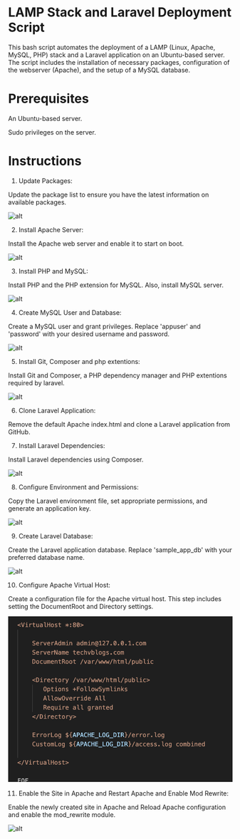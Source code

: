 # LAMP Stack and Laravel Deployment Script

This bash script automates the deployment of a LAMP (Linux, Apache, MySQL, PHP) stack and a Laravel application on an Ubuntu-based server. The script includes the installation of necessary packages, configuration of the webserver (Apache), and the setup of a MySQL database.

# Prerequisites

An Ubuntu-based server.

Sudo privileges on the server.

# Instructions

1. Update Packages:

Update the package list to ensure you have the latest information on available packages.

![alt](/pictures/update.png)

2. Install Apache Server:

Install the Apache web server and enable it to start on boot.

![alt](/pictures/apache.png)

3. Install PHP and MySQL:

Install PHP and the PHP extension for MySQL. Also, install MySQL server.

![alt](/pictures/phpsql.png)

4. Create MySQL User and Database:

Create a MySQL user and grant privileges. Replace 'appuser' and 'password' with your desired username and password.

![alt](/pictures/sqlset.png)

5. Install Git, Composer and php extentions:

Install Git and Composer, a PHP dependency manager and PHP extentions required by laravel.

![alt](/pictures/gitext.png)

6. Clone Laravel Application:

Remove the default Apache index.html and clone a Laravel application from GitHub.

7. Install Laravel Dependencies:

Install Laravel dependencies using Composer.

![alt](/pictures/clone.png)

8. Configure Environment and Permissions:

Copy the Laravel environment file, set appropriate permissions, and generate an application key.

![alt](/pictures/artisan.png)

9. Create Laravel Database:

Create the Laravel application database. Replace 'sample_app_db' with your preferred database name.

![alt](/pictures/DB.png)

10. Configure Apache Virtual Host:

Create a configuration file for the Apache virtual host. This step includes setting the DocumentRoot and Directory settings.

![alt](/SecondExams/pngs/80.png)

11. Enable the Site in Apache and Restart Apache and Enable Mod Rewrite:

Enable the newly created site in Apache and Reload Apache configuration and enable the mod_rewrite module.

![alt](/SecondExams/png/lastpic.png)
